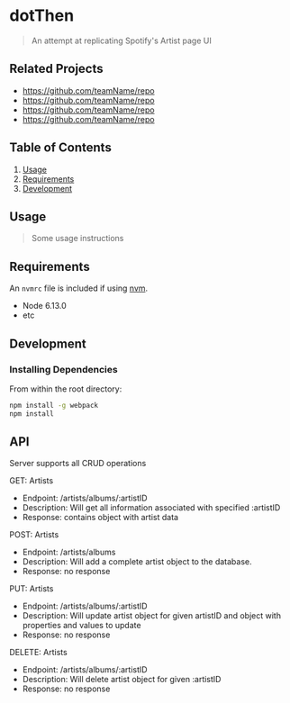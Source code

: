 # dotThen

> An attempt at replicating Spotify's Artist page UI 

## Related Projects

  - https://github.com/teamName/repo
  - https://github.com/teamName/repo
  - https://github.com/teamName/repo
  - https://github.com/teamName/repo

## Table of Contents

1. [Usage](#Usage)
1. [Requirements](#requirements)
1. [Development](#development)

## Usage

> Some usage instructions

## Requirements

An `nvmrc` file is included if using [nvm](https://github.com/creationix/nvm).

- Node 6.13.0
- etc

## Development

### Installing Dependencies

From within the root directory:

```sh
npm install -g webpack
npm install
```

## API

Server supports all CRUD operations

GET: Artists

- Endpoint: /artists/albums/:artistID
- Description: Will get all information associated with specified :artistID  
- Response: contains object with artist data

POST: Artists

- Endpoint: /artists/albums
- Description: Will add a complete artist object to the database.
- Response: no response

PUT: Artists

- Endpoint: /artists/albums/:artistID
- Description: Will update artist object for given artistID and object with properties and values to update
- Response: no response

DELETE: Artists

- Endpoint: /artists/albums/:artistID
- Description: Will delete artist object for given :artistID  
- Response: no response